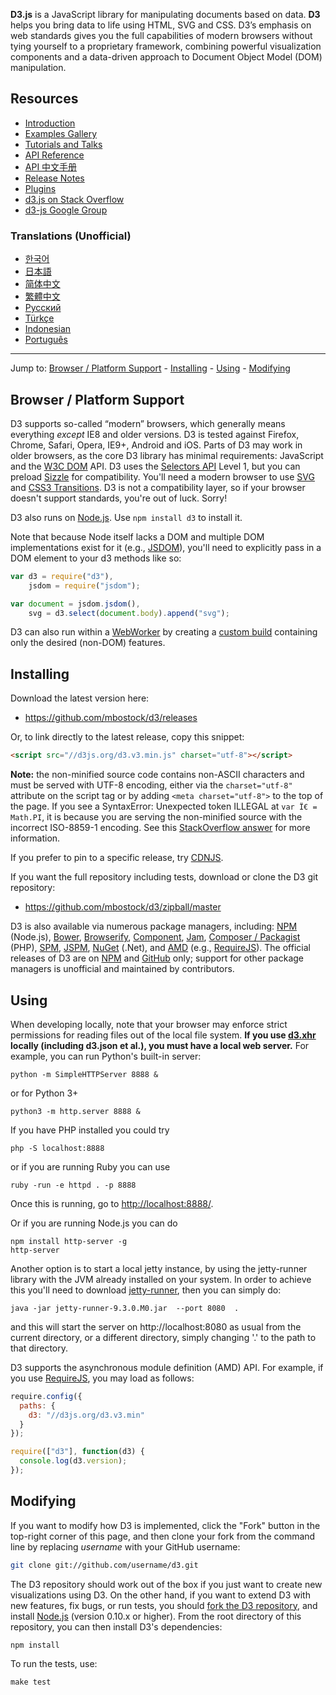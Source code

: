 **D3.js** is a JavaScript library for manipulating documents based on data. **D3** helps you bring data to life using HTML, SVG and CSS. D3’s emphasis on web standards gives you the full capabilities of modern browsers without tying yourself to a proprietary framework, combining powerful visualization components and a data-driven approach to Document Object Model (DOM) manipulation. 

## Resources

* [Introduction](http://d3js.org/)
* [Examples Gallery](/mbostock/d3/wiki/Gallery)
* [Tutorials and Talks](/mbostock/d3/wiki/Tutorials)
* [API Reference](/mbostock/d3/wiki/API-Reference)
* [API 中文手册](https://github.com/mbostock/d3/wiki/API--%E4%B8%AD%E6%96%87%E6%89%8B%E5%86%8C)
* [Release Notes](/mbostock/d3/releases)
* [Plugins](/mbostock/d3/wiki/Plugins)
* [d3.js on Stack Overflow](http://stackoverflow.com/questions/tagged/d3.js)
* [d3-js Google Group](http://groups.google.com/group/d3-js)

### Translations (Unofficial)

* [한국어](/zziuni/d3/wiki)
* [日本語](/mbostock/d3/wiki/JP-Home)
* [简体中文](/mbostock/d3/wiki/CN-Home)
* [繁體中文](/mbostock/d3/wiki/TW-Home)
* [Русский](/mbostock/d3/wiki/API-Reference-\(русскоязычная-версия\))
* [Türkçe](/ahmetkurnaz/d3/wiki)
* [Indonesian](/widiantonugroho/d3/wiki)
* [Português](/jeanbauer/d3/wiki)


***

Jump to: [Browser / Platform Support](#browser--platform-support) - [Installing](#installing) - [Using](#using) - [Modifying](#modifying)


## Browser / Platform Support

D3 supports so-called “modern” browsers, which generally means everything _except_ IE8 and older versions. D3 is tested against Firefox, Chrome, Safari, Opera, IE9+, Android and iOS. Parts of D3 may work in older browsers, as the core D3 library has minimal requirements: JavaScript and the [W3C DOM](http://www.w3.org/DOM/) API. D3 uses the [Selectors API](http://www.w3.org/TR/selectors-api/) Level 1, but you can preload [Sizzle](http://sizzlejs.com/) for compatibility. You'll need a modern browser to use [SVG](http://www.w3.org/TR/SVG/) and [CSS3 Transitions](http://www.w3.org/TR/css3-transitions/). D3 is not a compatibility layer, so if your browser doesn't support standards, you're out of luck. Sorry!

D3 also runs on [Node.js](http://nodejs.org/). Use `npm install d3` to install it.

Note that because Node itself lacks a DOM and multiple DOM implementations exist for it (e.g., [JSDOM](https://github.com/tmpvar/jsdom)), you'll need to explicitly pass in a DOM element to your d3 methods like so:

```js
var d3 = require("d3"),
    jsdom = require("jsdom");

var document = jsdom.jsdom(),
    svg = d3.select(document.body).append("svg");
```

D3 can also run within a [WebWorker](http://www.whatwg.org/specs/web-apps/current-work/multipage/workers.html) by creating a [custom build](/mbostock/smash/wiki) containing only the desired (non-DOM) features.

## Installing

Download the latest version here:

* <https://github.com/mbostock/d3/releases>

Or, to link directly to the latest release, copy this snippet:

```html
<script src="//d3js.org/d3.v3.min.js" charset="utf-8"></script>
```

**Note:** the non-minified source code contains non-ASCII characters and must be served with UTF-8 encoding, either via the `charset="utf-8"` attribute on the script tag or by adding `<meta charset="utf-8">` to the top of the page. If you see a SyntaxError: Unexpected token ILLEGAL at `var Ï€ = Math.PI`, it is because you are serving the non-minified source with the incorrect ISO-8859-1 encoding. See this [StackOverflow answer](http://stackoverflow.com/a/14301241) for more information.

If you prefer to pin to a specific release, try [CDNJS](https://cdnjs.com/libraries/d3).

If you want the full repository including tests, download or clone the D3 git repository:

* <https://github.com/mbostock/d3/zipball/master>

D3 is also available via numerous package managers, including: [NPM](https://npmjs.org/package/d3) (Node.js), [Bower](http://bower.io/search/?q=d3), [Browserify](http://browserify.org/), [Component](http://component.io/), [Jam](http://jamjs.org/packages/#/details/d3), [Composer / Packagist](https://packagist.org/packages/mbostock/d3) (PHP), [SPM](https://spmjs.org/gallery/d3/), [JSPM](http://jspm.io/), [NuGet](https://www.nuget.org/packages/d3/) (.Net), and [AMD](https://github.com/amdjs/amdjs-api/blob/master/AMD.md) (e.g., [RequireJS](http://requirejs.org/)). The official releases of D3 are on [NPM](https://npmjs.org/package/d3) and [GitHub](/mbostock/d3) only; support for other package managers is unofficial and maintained by contributors.

## Using

When developing locally, note that your browser may enforce strict permissions for reading files out of the local file system. **If you use [d3.xhr](wiki/Requests) locally (including d3.json et al.), you must have a local web server.** For example, you can run Python's built-in server:

    python -m SimpleHTTPServer 8888 &

or for Python 3+

    python3 -m http.server 8888 &

If you have PHP installed you could try

    php -S localhost:8888

or if you are running Ruby you can use

    ruby -run -e httpd . -p 8888

Once this is running, go to <http://localhost:8888/>.

Or if you are running Node.js you can do

    npm install http-server -g
    http-server

Another option is to start a local jetty instance, by using the jetty-runner library with the JVM already installed on your system. In order to achieve this you'll need to download [jetty-runner](http://central.maven.org/maven2/org/eclipse/jetty/jetty-runner/9.3.0.M0/jetty-runner-9.3.0.M0.jar), then you can simply do:

    java -jar jetty-runner-9.3.0.M0.jar  --port 8080  .

and this will start the server on http://localhost:8080 as usual from the current directory, or a different directory, simply changing '.' to the path to that directory.

D3 supports the asynchronous module definition (AMD) API. For example, if you use [RequireJS](http://requirejs.org/), you may load as follows:

```js
require.config({
  paths: {
    d3: "//d3js.org/d3.v3.min"
  }
});

require(["d3"], function(d3) {
  console.log(d3.version);
});
```

## Modifying

If you want to modify how D3 is implemented, click the "Fork" button in the top-right corner of this page, and then clone your fork from the command line by replacing *username* with your GitHub username:

```bash
git clone git://github.com/username/d3.git
```

The D3 repository should work out of the box if you just want to create new visualizations using D3. On the other hand, if you want to extend D3 with new features, fix bugs, or run tests, you should [fork the D3 repository](/mbostock/d3), and install [Node.js](http://nodejs.org/) (version 0.10.x or higher). From the root directory of this repository, you can then install D3's dependencies:

    npm install

To run the tests, use:

    make test
